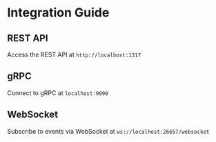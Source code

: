 # Integration Guide

## REST API

Access the REST API at `http://localhost:1317`

## gRPC

Connect to gRPC at `localhost:9090`

## WebSocket

Subscribe to events via WebSocket at `ws://localhost:26657/websocket`
